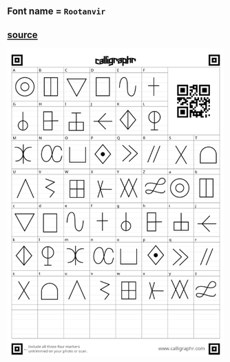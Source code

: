 ## Font name = ```Rootanvir```
## [source](https://www.calligraphr.com/en/)
<img src="Calligraphr-Template.png"/>
